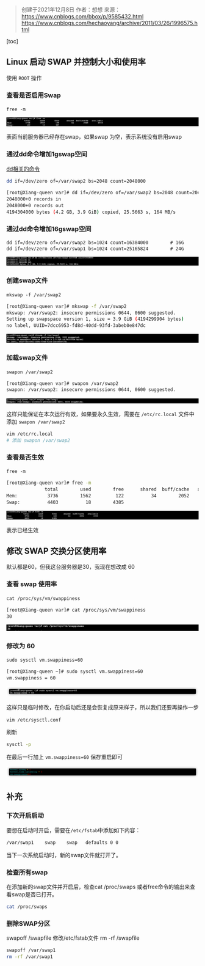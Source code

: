 > 创建于2021年12月8日
> 作者：想想
> 来源：https://www.cnblogs.com/bbox/p/9585432.html
> https://www.cnblogs.com/hechaoyang/archive/2011/03/26/1996575.html

[toc]



## Linux 启动 SWAP 并控制大小和使用率

使用 `ROOT` 操作

### 查看是否启用Swap

`free -m`

![image-20211208175633955](images/image-20211208175633955.png)

表面当前服务器已经存在swap，如果swap 为空，表示系统没有启用swap



### 通过dd命令增加1gswap空间


[dd相关的命令](https://www.cnblogs.com/classics/p/11512709.html)

```sh
dd if=/dev/zero of=/var/swap2 bs=2048 count=2048000
```

```sh
[root@Xiang-queen var]# dd if=/dev/zero of=/var/swap2 bs=2048 count=2048000
2048000+0 records in
2048000+0 records out
4194304000 bytes (4.2 GB, 3.9 GiB) copied, 25.5663 s, 164 MB/s
```

### 通过dd命令增加16gswap空间

```
dd if=/dev/zero of=/var/swap2 bs=1024 count=16384000 		# 16G
dd if=/dev/zero of=/var/swap1 bs=1024 count=25165824 		# 24G
```

![image-20211208175814070](images/image-20211208175814070.png)

### 创建swap文件

`mkswap -f /var/swap2`

```sh
[root@Xiang-queen var]# mkswap -f /var/swap2
mkswap: /var/swap2: insecure permissions 0644, 0600 suggested.
Setting up swapspace version 1, size = 3.9 GiB (4194299904 bytes)
no label, UUID=7dcc6953-fd8d-40dd-93fd-3abeb0e847dc
```

![image-20211208175827600](images/image-20211208175827600.png)

### 加载swap文件

`swapon /var/swap2`

```sh
[root@Xiang-queen var]# swapon /var/swap2
swapon: /var/swap2: insecure permissions 0644, 0600 suggested.
```

![image-20211208175928745](images/image-20211208175928745.png)

这样只能保证在本次运行有效，如果要永久生效，需要在 `/etc/rc.local` 文件中添加 `swapon /var/swap2`

```sh
vim /etc/rc.local
# 添加 swapon /var/swap2
```

### 查看是否生效

`free -m`

```sh
[root@Xiang-queen var]# free -m
              total        used        free      shared  buff/cache   available
Mem:           3736        1562         122          34        2052        1900
Swap:          4403          18        4385
```

![image-20211208180006583](images/image-20211208180006583.png)

表示已经生效



## 修改 SWAP 交换分区使用率

默认都是60，但我这台服务器是30，我现在想改成 60

### 查看 swap 使用率

`cat /proc/sys/vm/swappiness`

```sh
[root@Xiang-queen var]# cat /proc/sys/vm/swappiness
30
```

![image-20211208180251934](images/image-20211208180251934.png)

### 修改为 60

`sudo sysctl vm.swappiness=60`

```sh
[root@Xiang-queen ~]# sudo sysctl vm.swappiness=60
vm.swappiness = 60
```

![image-20211209090159093](images/image-20211209090159093.png)

这样只是临时修改，在你启动后还是会恢复成原来样子，所以我们还要再操作一步

`vim /etc/sysctl.conf`

刷新

```sh
sysctl -p
```

在最后一行加上 `vm.swappiness=60` 保存重启即可

![image-20211209090505037](images/image-20211209090505037.png)







## 补充

### 下次开启启动

要想在启动时开启，需要在`/etc/fstab`中添加如下内容：

```sh
/var/swap1    swap    swap   defaults 0 0
```

当下一次系统启动时，新的swap文件就打开了。

### 检查所有swap

在添加新的swap文件并开启后，检查cat /proc/swaps 或者free命令的输出来查看swap是否已打开。

```sh
cat /proc/swaps
```

### 删除SWAP分区

 swapoff /swapfile  修改/etc/fstab文件 rm -rf /swapfile 

```sh
swapoff /var/swap1
rm -rf /var/swap1
```

